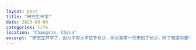 ```yaml
---
layout: post
title: "研究生开学"
date: 2023-09-09
categories: life
location: "Changsha, China"
excerpt: "研究生开学了，因为中南大学位于长沙，所以我第一次来到了长沙。除了知道将要不得不吃辣，别无任何心理准备"
---
```

